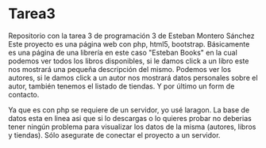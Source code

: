 # Tarea3
Repositorio con la tarea 3 de programación 3 de Esteban Montero Sánchez 
Este proyecto es una página web con php, html5, bootstrap. Básicamente es una página de una librería en este caso "Esteban Books" en la cual podemos ver todos los libros
disponibles, si le damos click a un libro este nos mostrará una pequeña descripción del mismo. Podemos ver los autores, si le damos click a un autor nos mostrará datos 
personales sobre el autor, también tenemos el listado de tiendas. Y por último un form de contacto.

Ya que es con php se requiere de un servidor, yo usé laragon. La base de datos esta en linea asi que si lo descargas o lo quieres probar no deberias tener ningún problema para
visualizar los datos de la misma (autores, libros y tiendas). Sólo asegurate de conectar el proyecto a un servidor.
